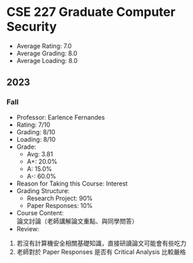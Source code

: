 # CSE 227 Graduate Computer Security
- Average Rating: 7.0
- Average Grading: 8.0
- Average Loading: 8.0
## 2023
### Fall
- Professor: Earlence Fernandes
- Rating: 7/10
- Grading: 8/10
- Loading: 8/10
- Grade:
  - Avg: 3.81
  - A+: 20.0%
  - A: 15.0%
  - A-: 60.0%
- Reason for Taking this Course: Interest
- Grading Structure:
  - Research Project: 90%
  -  Paper Responses: 10%
- Course Content:  
論文討論（老師講解論文重點、與同學問答）
- Review:  
1. 若沒有計算機安全相關基礎知識，直接研讀論文可能會有些吃力
2. 老師對於 Paper Responses 是否有 Critical Analysis 比較嚴格

